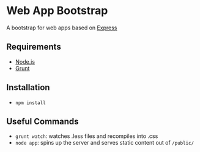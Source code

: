 # Web App Bootstrap
A bootstrap for web apps based on [Express](http://expressjs.com/)

## Requirements
* [Node.js](http://nodejs.org/)
* [Grunt](http://gruntjs.com/)

## Installation
* `npm install`

## Useful Commands
* `grunt watch`: watches .less files and recompiles into .css
* `node app`: spins up the server and serves static content out of `/public/`
